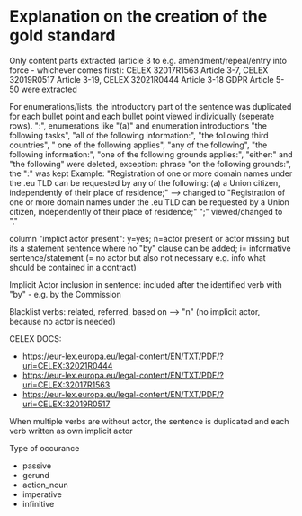 # Explanation on the creation of the gold standard

Only content parts extracted (article 3 to e.g. amendment/repeal/entry into force - whichever comes first): CELEX 32017R1563 Article 3-7, CELEX 32019R0517 Article 3-19, CELEX 32021R0444 Article 3-18
	GDPR Article 5-50 were extracted
	
For enumerations/lists, the introductory part of the sentence was duplicated for each bullet point and each bullet point viewed individually (seperate rows). ":", enumerations like "(a)" and enumeration introductions "the following tasks", "all of the following information:", "the following third countries", " one of the following applies", "any of the following", "the following information:", "one of the following grounds applies:", "either:" and "the following" were deleted, exception: phrase "on the following grounds:", the ":" was kept
	Example: "Registration of one or more domain names under the .eu TLD can be requested by any of the following: (a) a Union citizen, independently of their place of residence;" --> changed to "Registration of one or more domain names under the .eu TLD can be requested by a Union citizen, independently of their place of residence;"
	";" viewed/changed to "."
	
column "implict actor present": y=yes; n=actor present or actor missing but its a statement sentence where no "by" clause can be added; i= informative sentence/statement (= no actor but also not necessary e.g. info what should be contained in a contract)
	
Implicit Actor inclusion in sentence: included after the identified verb with "by" - e.g. by the Commission
	
Blacklist verbs: related, referred, based on --> "n" (no implicit actor, because no actor is needed)
	
	
CELEX DOCS:
- https://eur-lex.europa.eu/legal-content/EN/TXT/PDF/?uri=CELEX:32021R0444
- https://eur-lex.europa.eu/legal-content/EN/TXT/PDF/?uri=CELEX:32017R1563
- https://eur-lex.europa.eu/legal-content/EN/TXT/PDF/?uri=CELEX:32019R0517
	
	
When multiple verbs are without actor, the sentence is duplicated and each verb written as own implicit actor
	
Type of occurance
- passive
- gerund
- action_noun
- imperative
- infinitive